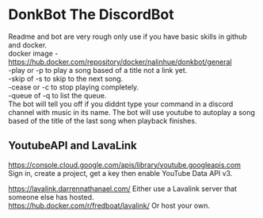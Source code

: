 # DonkBot The DiscordBot
Readme and bot are very rough only use if you have basic skills in github and docker.  
docker image - https://hub.docker.com/repository/docker/nalinhue/donkbot/general  
-play or -p to play a song based of a title not a link yet.  
-skip of -s to skip to the next song.  
-cease or -c to stop playing completely.  
-queue of -q to list the queue.  
The bot will tell you off if you diddnt type your command in a discord channel with music in its name.
The bot will use youtube to autoplay a song based of the title of the last song when playback finishes.
## YoutubeAPI and LavaLink
https://console.cloud.google.com/apis/library/youtube.googleapis.com  
Sign in, create a project, get a key then enable YouTube Data API v3.  

https://lavalink.darrennathanael.com/ Either use a Lavalink server that someone else has hosted.  
https://hub.docker.com/r/fredboat/lavalink/ Or host your own.
